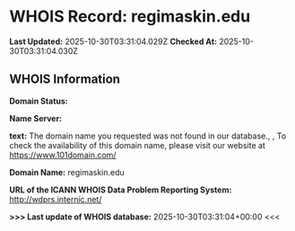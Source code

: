 # WHOIS Record: regimaskin.edu

**Last Updated:** 2025-10-30T03:31:04.029Z
**Checked At:** 2025-10-30T03:31:04.030Z

## WHOIS Information

**Domain Status:** 

**Name Server:** 

**text:** The domain name you requested was not found in our database., , To check the availability of this domain name, please visit our website at https://www.101domain.com/

**Domain Name:** regimaskin.edu

**URL of the ICANN WHOIS Data Problem Reporting System:** http://wdprs.internic.net/

**>>> Last update of WHOIS database:** 2025-10-30T03:31:04+00:00 <<<

